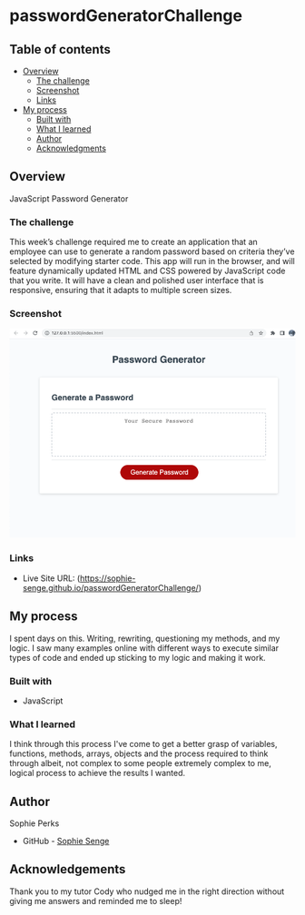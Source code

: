 # passwordGeneratorChallenge

## Table of contents

- [Overview](#overview)
  - [The challenge](#the-challenge)
  - [Screenshot](#screenshot)
  - [Links](#links)
- [My process](#my-process)
  - [Built with](#built-with)
  - [What I learned](#what-i-learned)
  - [Author](#author)
  - [Acknowledgments](#acknowledgements)


## Overview
JavaScript Password Generator

### The challenge

This week’s challenge required me to create an application that an employee can use to generate a random password based on criteria they’ve selected by modifying starter code. This app will run in the browser, and will feature dynamically updated HTML and CSS powered by JavaScript code that you write. It will have a clean and polished user interface that is responsive, ensuring that it adapts to multiple screen sizes.

### Screenshot

![](./images/Screenshot%202023-01-10%20at%209.47.57%20PM.png)

### Links

- Live Site URL: (https://sophie-senge.github.io/passwordGeneratorChallenge/)

## My process
I spent days on this. Writing, rewriting, questioning my methods, and my logic. I saw many examples online with different ways to execute similar types of code and ended up sticking to my logic and making it work.

### Built with

- JavaScript


### What I learned
I think through this process I've come to get a better grasp of variables, functions, methods, arrays, objects and the process required to think through albeit, not complex to some people extremely complex to me, logical process to achieve the results I wanted.



## Author
  Sophie Perks
- GitHub - [Sophie Senge](https://github.com/Sophie-Senge)


## Acknowledgements
Thank you to my tutor Cody who nudged me in the right direction without giving me answers and reminded me to sleep!